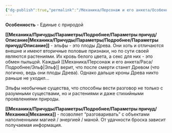 ```yaml
---
{"dg-publish":true,"permalink":"/Механика/Персонаж и его анкета/Особенности расы/Единые с природой/","noteIcon":"","created":"2025-09-07T13:19:25.718+03:00","updated":"2025-10-20T13:31:29.209+03:00"}
---
```


**Особенность** - Единые с природой

**[[Механика/Причуды/Параметры/Подробнее/Параметры причуд/Описание\|Механика/Причуды/Параметры/Подробнее/Параметры причуд/Описание]]** - эльфы - это плоды Древа. Они хоть и отличаются внешне и имеют вторичные половые признаки, но по сути своей являются растениями. Их кровь белого цвета, а секс для них - это обмен пыльцой. Каждый [[Механика/Персонаж и его анкета/Раса/Подробнее/Эльф\|Эльф]] верит, что после смерти станет Древом (что логично, ведь они плоды Древа). Однако дальше кроны Древа никто раньше не уходил… 

Эльфы необычные существа, что способны вести разговор не только с разумными существами, но и растениями и даже стихийными проявлениями природы. 

**[[Механика/Причуды/Параметры/Подробнее/Параметры причуд/Механика\|Механика]]** - позволяет “разговаривать” с объектами наполненными магией / энергией / маной. От удачности броска зависит получаемая информация. 